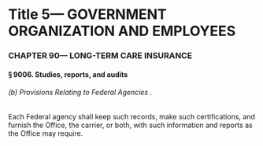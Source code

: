 
# Title 5— GOVERNMENT ORGANIZATION AND EMPLOYEES
### CHAPTER 90— LONG-TERM CARE INSURANCE
#### § 9006. Studies, reports, and audits
###### (b) Provisions Relating to Federal Agencies .

Each Federal agency shall keep such records, make such certifications, and furnish the Office, the carrier, or both, with such information and reports as the Office may require.
